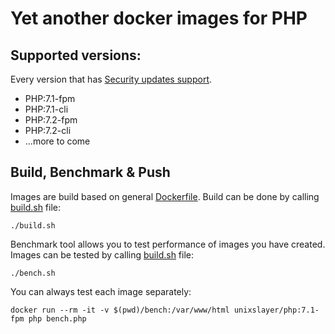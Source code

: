 Yet another docker images for PHP
===

Supported versions:
---

Every version that has [Security updates support](http://php.net/supported-versions.php).

- PHP:7.1-fpm
- PHP:7.1-cli
- PHP:7.2-fpm
- PHP:7.2-cli
- ...more to come

Build, Benchmark & Push
---

Images are build based on general [Dockerfile]('./Dockerfile'). Build can be done by calling [build.sh]('./build.sh') file:

`./build.sh`

Benchmark tool allows you to test performance of images you have created. Images can be tested by calling [build.sh]('./build.sh') file:

`./bench.sh`

You can always test each image separately:

`docker run --rm -it -v $(pwd)/bench:/var/www/html unixslayer/php:7.1-fpm php bench.php`
